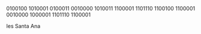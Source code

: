 0100100 
1010001 
0100011 
0010000 
1010011
1100001 
1101110 
1100100 
1100001
0010000 
1000001 
1101110 
1100001 

Ies Santa Ana
